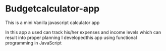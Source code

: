 # Budgetcalculator-app
This is a mini Vanilla javascript calculator app

In this app a used can track his/her expenses and income levels which can result into proper planning 
I developedthis app using functional programming in JavaScript 

